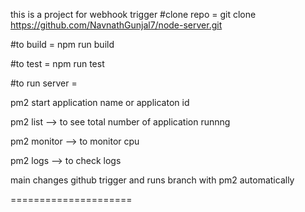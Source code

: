 this is a project for webhook trigger
#clone repo = git clone https://github.com/NavnathGunjal7/node-server.git

#to build  = 
npm run build

#to test = 
npm run test

#to run server =

pm2 start application name or applicaton id

pm2 list --> to see total number of application runnng

pm2 monitor --> to monitor cpu 

pm2 logs --> to check logs

main changes github trigger and runs branch with pm2 automatically




=====================

